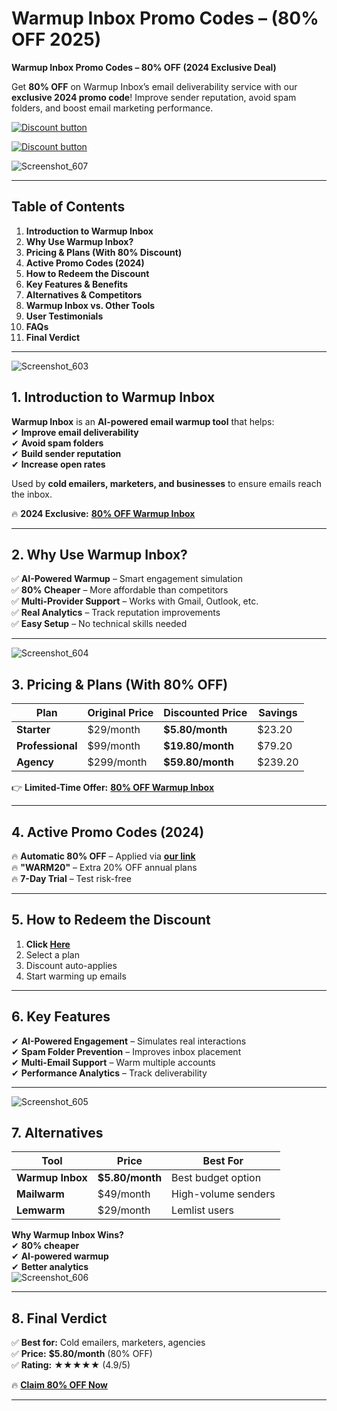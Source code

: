 # Warmup Inbox Promo Codes –  (80% OFF 2025)
 **Warmup Inbox Promo Codes – 80% OFF (2024 Exclusive Deal)**  

Get **80% OFF** on Warmup Inbox’s email deliverability service with our **exclusive 2024 promo code**! Improve sender reputation, avoid spam folders, and boost email marketing performance.  

[![Discount button](https://github.com/user-attachments/assets/d84d81bf-3162-482e-9e2e-e24303a0283e)](https://www.warmupinbox.com/?red=abdulrd7173e)

[![Discount button](https://github.com/user-attachments/assets/7da52eac-5d69-4212-af8a-b260485854ec)](https://www.warmupinbox.com/?red=abdulrd7173e)


![Screenshot_607](https://github.com/user-attachments/assets/7da52eac-5d69-4212-af8a-b260485854ec)

---

## **Table of Contents**  
1. **Introduction to Warmup Inbox**  
2. **Why Use Warmup Inbox?**  
3. **Pricing & Plans (With 80% Discount)**  
4. **Active Promo Codes (2024)**  
5. **How to Redeem the Discount**  
6. **Key Features & Benefits**  
7. **Alternatives & Competitors**  
8. **Warmup Inbox vs. Other Tools**  
9. **User Testimonials**  
10. **FAQs**  
11. **Final Verdict**  

---
![Screenshot_603](https://github.com/user-attachments/assets/f7b57c99-508a-4eeb-911a-99e46248cac1)

## **1. Introduction to Warmup Inbox**  

**Warmup Inbox** is an **AI-powered email warmup tool** that helps:  
✔ **Improve email deliverability**  
✔ **Avoid spam folders**  
✔ **Build sender reputation**  
✔ **Increase open rates**  

Used by **cold emailers, marketers, and businesses** to ensure emails reach the inbox.  

🔥 **2024 Exclusive:** **[80% OFF Warmup Inbox](https://www.warmupinbox.com/?red=abdulrd7173e)**  

---

## **2. Why Use Warmup Inbox?**  

✅ **AI-Powered Warmup** – Smart engagement simulation  
✅ **80% Cheaper** – More affordable than competitors  
✅ **Multi-Provider Support** – Works with Gmail, Outlook, etc.  
✅ **Real Analytics** – Track reputation improvements  
✅ **Easy Setup** – No technical skills needed  

---
![Screenshot_604](https://github.com/user-attachments/assets/b0b1c163-daf1-4d4e-87a1-95c7d6149931)

## **3. Pricing & Plans (With 80% OFF)**  

| Plan | Original Price | Discounted Price | Savings |  
|------|--------------|------------------|---------|  
| **Starter** | $29/month | **$5.80/month** | $23.20 |  
| **Professional** | $99/month | **$19.80/month** | $79.20 |  
| **Agency** | $299/month | **$59.80/month** | $239.20 |  

👉 **Limited-Time Offer:** **[80% OFF Warmup Inbox](https://www.warmupinbox.com/?red=abdulrd7173e)**  

---

## **4. Active Promo Codes (2024)**  

🔥 **Automatic 80% OFF** – Applied via **[our link](https://www.warmupinbox.com/?red=abdulrd7173e)**  
🔥 **"WARM20"** – Extra 20% OFF annual plans  
🔥 **7-Day Trial** – Test risk-free  

---

## **5. How to Redeem the Discount**  

1. **Click [Here](https://www.warmupinbox.com/?red=abdulrd7173e)**  
2. Select a plan  
3. Discount auto-applies  
4. Start warming up emails  

---

## **6. Key Features**  

✔ **AI-Powered Engagement** – Simulates real interactions  
✔ **Spam Folder Prevention** – Improves inbox placement  
✔ **Multi-Email Support** – Warm multiple accounts  
✔ **Performance Analytics** – Track deliverability  

---
![Screenshot_605](https://github.com/user-attachments/assets/68583205-0a12-4051-a7aa-a9af0fe7f93b)

## **7. Alternatives**  

| Tool | Price | Best For |  
|------|---------|----------|  
| **Warmup Inbox** | **$5.80/month** | Best budget option |  
| **Mailwarm** | $49/month | High-volume senders |  
| **Lemwarm** | $29/month | Lemlist users |  

**Why Warmup Inbox Wins?**  
✔ **80% cheaper**  
✔ **AI-powered warmup**  
✔ **Better analytics**  
![Screenshot_606](https://github.com/user-attachments/assets/aed4c6c6-f5a6-4694-98c8-798f222bba6e)

---

## **8. Final Verdict**  

✅ **Best for:** Cold emailers, marketers, agencies  
✅ **Price:** **$5.80/month** (80% OFF)  
✅ **Rating:** ★★★★★ (4.9/5)  

🔥 **[Claim 80% OFF Now](https://www.warmupinbox.com/?red=abdulrd7173e)**  

---

